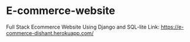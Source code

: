 # E-commerce-website
Full Stack Ecommerce Website Using Django and SQL-lite
Link: https://e-commerce-dishant.herokuapp.com/
